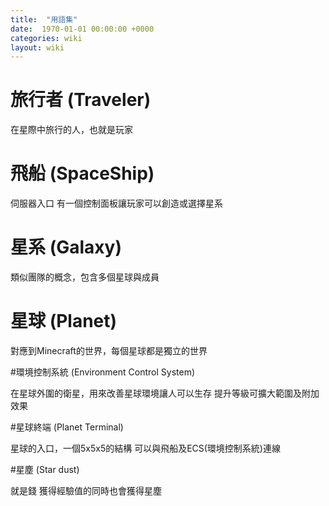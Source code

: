 ```yaml
---
title:  "用語集"
date:  1970-01-01 00:00:00 +0000
categories: wiki
layout: wiki
---
```


# 旅行者 (Traveler)

在星際中旅行的人，也就是玩家

# 飛船 (SpaceShip)

伺服器入口
有一個控制面板讓玩家可以創造或選擇星系

# 星系 (Galaxy)

類似團隊的概念，包含多個星球與成員

# 星球 (Planet)

對應到Minecraft的世界，每個星球都是獨立的世界

#環境控制系統 (Environment Control System)

在星球外圍的衛星，用來改善星球環境讓人可以生存
提升等級可擴大範圍及附加效果

#星球終端 (Planet Terminal)

星球的入口，一個5x5x5的結構
可以與飛船及ECS(環境控制系統)連線

#星塵 (Star dust)

就是錢
獲得經驗值的同時也會獲得星塵